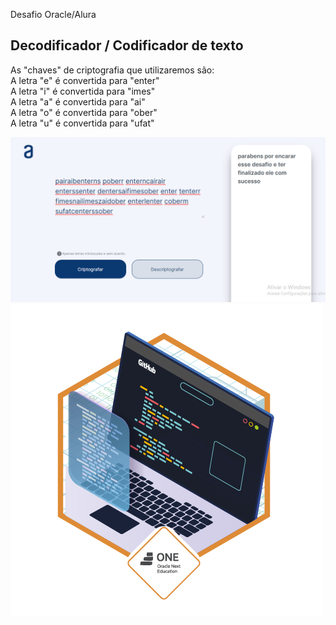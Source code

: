 Desafio Oracle/Alura

## Decodificador / Codificador de texto

<p>As "chaves" de criptografia que utilizaremos são:<br>
A letra "e" é convertida para "enter"<br>
A letra "i" é convertida para "imes"<br>
A letra "a" é convertida para "ai"<br>
A letra "o" é convertida para "ober"<br>
A letra "u" é convertida para "ufat"<br></p>

<img src="decode.png">

<img src="prancheta3.png">
